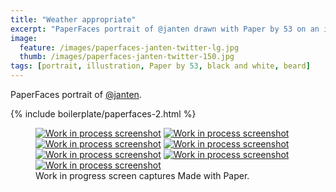 ```yaml
---
title: "Weather appropriate"
excerpt: "PaperFaces portrait of @janten drawn with Paper by 53 on an iPad."
image: 
  feature: /images/paperfaces-janten-twitter-lg.jpg
  thumb: /images/paperfaces-janten-twitter-150.jpg
tags: [portrait, illustration, Paper by 53, black and white, beard]
---
```


PaperFaces portrait of [@janten](http://twitter.com/janten).

{% include boilerplate/paperfaces-2.html %}

<figure class="third">
  <a href="{{ site.url }}/images/paperfaces-janten-process-1-lg.jpg"><img src="{{ site.url }}/images/paperfaces-janten-process-1-600.jpg" alt="Work in process screenshot"></a>
  <a href="{{ site.url }}/images/paperfaces-janten-process-2-lg.jpg"><img src="{{ site.url }}/images/paperfaces-janten-process-2-600.jpg" alt="Work in process screenshot"></a>
  <a href="{{ site.url }}/images/paperfaces-janten-process-3-lg.jpg"><img src="{{ site.url }}/images/paperfaces-janten-process-3-600.jpg" alt="Work in process screenshot"></a>
  <a href="{{ site.url }}/images/paperfaces-janten-process-4-lg.jpg"><img src="{{ site.url }}/images/paperfaces-janten-process-4-600.jpg" alt="Work in process screenshot"></a>
  <a href="{{ site.url }}/images/paperfaces-janten-process-5-lg.jpg"><img src="{{ site.url }}/images/paperfaces-janten-process-5-600.jpg" alt="Work in process screenshot"></a>
  <a href="{{ site.url }}/images/paperfaces-janten-process-6-lg.jpg"><img src="{{ site.url }}/images/paperfaces-janten-process-6-600.jpg" alt="Work in process screenshot"></a>
  <a href="{{ site.url }}/images/paperfaces-janten-process-7-lg.jpg"><img src="{{ site.url }}/images/paperfaces-janten-process-7-600.jpg" alt="Work in process screenshot"></a>
  <figcaption>Work in progress screen captures Made with Paper.</figcaption>
</figure>
